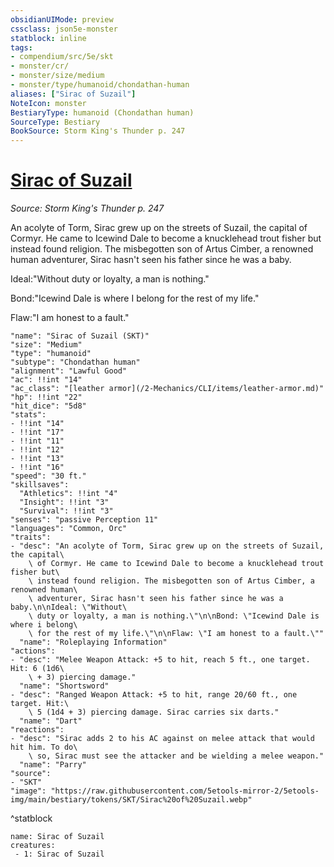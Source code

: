 ```yaml
---
obsidianUIMode: preview
cssclass: json5e-monster
statblock: inline
tags:
- compendium/src/5e/skt
- monster/cr/
- monster/size/medium
- monster/type/humanoid/chondathan-human
aliases: ["Sirac of Suzail"]
NoteIcon: monster
BestiaryType: humanoid (Chondathan human)
SourceType: Bestiary
BookSource: Storm King's Thunder p. 247
---
```

# [Sirac of Suzail](2-Mechanics/CLI/bestiary/npc/sirac-of-suzail-skt.md)
*Source: Storm King's Thunder p. 247*  

An acolyte of Torm, Sirac grew up on the streets of Suzail, the capital of Cormyr. He came to Icewind Dale to become a knucklehead trout fisher but instead found religion. The misbegotten son of Artus Cimber, a renowned human adventurer, Sirac hasn't seen his father since he was a baby.

Ideal:"Without duty or loyalty, a man is nothing."

Bond:"Icewind Dale is where I belong for the rest of my life."

Flaw:"I am honest to a fault."

```statblock
"name": "Sirac of Suzail (SKT)"
"size": "Medium"
"type": "humanoid"
"subtype": "Chondathan human"
"alignment": "Lawful Good"
"ac": !!int "14"
"ac_class": "[leather armor](/2-Mechanics/CLI/items/leather-armor.md)"
"hp": !!int "22"
"hit_dice": "5d8"
"stats":
- !!int "14"
- !!int "17"
- !!int "11"
- !!int "12"
- !!int "13"
- !!int "16"
"speed": "30 ft."
"skillsaves":
  "Athletics": !!int "4"
  "Insight": !!int "3"
  "Survival": !!int "3"
"senses": "passive Perception 11"
"languages": "Common, Orc"
"traits":
- "desc": "An acolyte of Torm, Sirac grew up on the streets of Suzail, the capital\
    \ of Cormyr. He came to Icewind Dale to become a knucklehead trout fisher but\
    \ instead found religion. The misbegotten son of Artus Cimber, a renowned human\
    \ adventurer, Sirac hasn't seen his father since he was a baby.\n\nIdeal: \"Without\
    \ duty or loyalty, a man is nothing.\"\n\nBond: \"Icewind Dale is where i belong\
    \ for the rest of my life.\"\n\nFlaw: \"I am honest to a fault.\""
  "name": "Roleplaying Information"
"actions":
- "desc": "Melee Weapon Attack: +5 to hit, reach 5 ft., one target. Hit: 6 (1d6\
    \ + 3) piercing damage."
  "name": "Shortsword"
- "desc": "Ranged Weapon Attack: +5 to hit, range 20/60 ft., one target. Hit:\
    \ 5 (1d4 + 3) piercing damage. Sirac carries six darts."
  "name": "Dart"
"reactions":
- "desc": "Sirac adds 2 to his AC against on melee attack that would hit him. To do\
    \ so, Sirac must see the attacker and be wielding a melee weapon."
  "name": "Parry"
"source":
- "SKT"
"image": "https://raw.githubusercontent.com/5etools-mirror-2/5etools-img/main/bestiary/tokens/SKT/Sirac%20of%20Suzail.webp"
```
^statblock

```encounter-table
name: Sirac of Suzail
creatures:
 - 1: Sirac of Suzail
```
